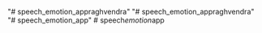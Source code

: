 "# speech_emotion_appraghvendra" 
"# speech_emotion_appraghvendra" 
"# speech_emotion_app" 
#   s p e e c h _ e m o t i o n _ a p p  
 